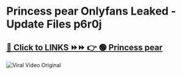 
 # Princess pear Onlyfans Leaked - Update Files p6r0j

## <h2><a href="https://clipsfans.com/Princess_pear&ref=git">🔗 Click to LINKS ⏩⏩ 👉 🟢 Princess pear </a></h2>

<a href="https://clipsfans.com/Princess_pear&ref=git" rel="nofollow" data-target="animated-image.originalLink"><img src="https://i.ibb.co.com/xMMVF88/686577567.gif" alt="Viral Video Original" style="max-width: 100%; display: inline-block;" data-target="animated-image.originalImage"></a>

